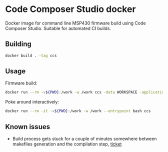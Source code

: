 # Code Composer Studio docker

Docker image for command line MSP430 firmware build using Code Composer Studio.
Suitable for automated CI builds.

## Building

```sh
docker build . -tag ccs
```

## Usage

Firmware build:
```sh
docker run --rm -v${PWD}:/work -w /work ccs -data WORKSPACE -application com.ti.ccstudio.apps.projectBuild -ccs.projects PROJECT
```

Poke around interactively:
```sh
docker run --rm -it -v${PWD}:/work -w /work --entrypoint bash ccs
```

## Known issues

- Build process gets stuck for a couple of minutes somewhere between makefiles generation and the compilation step, [ticket](https://e2e.ti.com/support/tools/code-composer-studio-group/ccs/f/code-composer-studio-forum/1324669/ccs-command-line-build-is-extremely-slow-when-executed-within-docker-container/5040447#5040447)